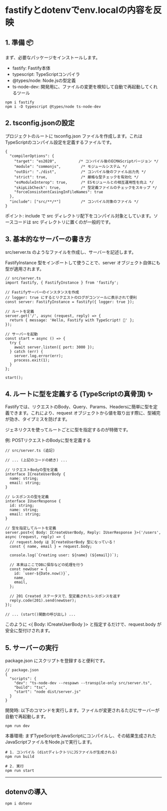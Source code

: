 # fastifyとdotenvでenv.localの内容を反映

## 1. 準備 📦
まず、必要なパッケージをインストールします。

- fastify: Fastify本体
- typescript: TypeScriptコンパイラ
- @types/node: Node.jsの型定義
- ts-node-dev: 開発用に、ファイルの変更を検知して自動で再起動してくれるツール

```
npm i fastify
npm i -D typescript @types/node ts-node-dev
```

## 2. tsconfig.jsonの設定
プロジェクトのルートに tsconfig.json ファイルを作成します。これはTypeScriptのコンパイル設定を定義するファイルです。

```
{
  "compilerOptions": {
    "target": "es2020",          /* コンパイル後のECMAScriptバージョン */
    "module": "commonjs",         /* モジュールシステム */
    "outDir": "./dist",           /* コンパイル後のファイル出力先 */
    "strict": true,               /* 厳格な型チェックを有効化 */
    "esModuleInterop": true,      /* ESモジュールとの相互運用性を向上 */
    "skipLibCheck": true,         /* 型定義ファイルのチェックをスキップ */
    "forceConsistentCasingInFileNames": true
  },
  "include": ["src/**/*"]         /* コンパイル対象のファイル */
}
```

ポイント: include で src ディレクトリ配下をコンパイル対象としています。ソースコードは src ディレクトリに置くのが一般的です。

## 3. 基本的なサーバーの書き方
src/server.ts のようなファイルを作成し、サーバーを記述します。

FastifyInstance 型をインポートして使うことで、server オブジェクト自体にも型が適用されます。

```
// src/server.ts
import fastify, { FastifyInstance } from 'fastify';

// Fastifyサーバーのインスタンスを作成
// logger: true にするとリクエストのログがコンソールに表示されて便利
const server: FastifyInstance = fastify({ logger: true });

// ルートを定義
server.get('/', async (request, reply) => {
  return { message: 'Hello, Fastify with TypeScript! 👋' };
});

// サーバーを起動
const start = async () => {
  try {
    await server.listen({ port: 3000 });
  } catch (err) {
    server.log.error(err);
    process.exit(1);
  }
};

start();
```

## 4. ルートに型を定義する (TypeScriptの真骨頂) ✨
Fastifyでは、リクエストのBody、Query、Params、Headersに簡単に型を定義できます。これにより、request オブジェクトから値を取り出す際に、型補完が効き、タイプミスを防げます。

ジェネリクスを使ってルートごとに型を指定するのが特徴です。

例: POSTリクエストのBodyに型を定義する
```
// src/server.ts (追記)

// ... (上記のコードの続き) ...

// リクエストBodyの型を定義
interface ICreateUserBody {
  name: string;
  email: string;
}

// レスポンスの型を定義
interface IUserResponse {
  id: string;
  name: string;
  email: string;
}

// 型を指定してルートを定義
server.post<{ Body: ICreateUserBody, Reply: IUserResponse }>('/users', async (request, reply) => {
  // request.body は ICreateUserBody 型になっている！
  const { name, email } = request.body;

  console.log(`Creating user: ${name} (${email})`);

  // 本来はここでDBに保存などの処理を行う
  const newUser = {
    id: `user-${Date.now()}`,
    name,
    email,
  };
  
  // 201 Created ステータスで、型定義されたレスポンスを返す
  reply.code(201).send(newUser);
});

// ... (start()関数の呼び出し) ...
```

このように <{ Body: ICreateUserBody }> と指定するだけで、request.body が安全に型付けされます。

## 5. サーバーの実行
package.json にスクリプトを登録すると便利です。

```
// package.json
{
  "scripts": {
    "dev": "ts-node-dev --respawn --transpile-only src/server.ts",
    "build": "tsc",
    "start": "node dist/server.js"
  }
}
```

開発時: 以下のコマンドを実行します。ファイルが変更されるたびにサーバーが自動で再起動します。

```
npm run dev
```

本番環境: まずTypeScriptをJavaScriptにコンパイルし、その結果生成されたJavaScriptファイルをNode.jsで実行します。

```
# 1. コンパイル (distディレクトリにJSファイルが生成される)
npm run build

# 2. 実行
npm run start
```


*****

## dotenvの導入
```
npm i dotenv
```


